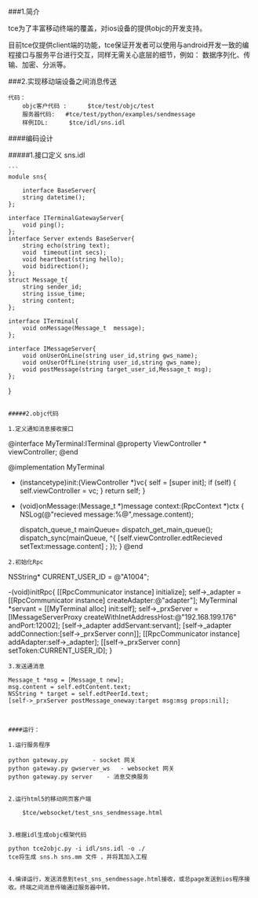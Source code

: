 
###1.简介

tce为了丰富移动终端的覆盖，对ios设备的提供objc的开发支持。

目前tce仅提供client端的功能，tce保证开发者可以使用与android开发一致的编程接口与服务平台进行交互，同样无需关心底层的细节，例如： 数据序列化、传输、加密、分派等。

###2.实现移动端设备之间消息传送

	代码： 
		objc客户代码 :  	$tce/test/objc/test 
		服务器代码:   #tce/test/python/examples/sendmessage
		样例IDL:  	$tce/idl/sns.idl   

####编码设计

#####1.接口定义  sns.idl
	
	```
	module sns{

		interface BaseServer{
		string datetime();
	};

	interface ITerminalGatewayServer{
		void ping();
	};
	interface Server extends BaseServer{
		string echo(string text);
		void  timeout(int secs);
		void heartbeat(string hello);
		void bidirection();
	};
	struct Message_t{
		string sender_id;
		string issue_time;
		string content;
	};

	interface ITerminal{
    	void onMessage(Message_t  message);
	};

	interface IMessageServer{
		void onUserOnLine(string user_id,string gws_name);
		void onUserOffLine(string user_id,string gws_name);
		void postMessage(string target_user_id,Message_t msg);
	};
}
```

#####2.objc代码 

1.定义通知消息接收接口 

```
@interface MyTerminal:ITerminal
	@property ViewController * viewController;
@end

@implementation MyTerminal
- (instancetype)init:(ViewController *)vc{
    self = [super init];
    if (self) {
        self.viewController = vc;
    }
    return self;
}

- (void)onMessage:(Message_t *)message context:(RpcContext *)ctx {
    NSLog(@"recieved message:%@",message.content);

    dispatch_queue_t mainQueue= dispatch_get_main_queue();
    dispatch_sync(mainQueue, ^{
        [self.viewController.edtRecieved setText:message.content] ;
    });
}
@end

```
2.初始化Rpc 

```
NSString* CURRENT_USER_ID = @"A1004";

-(void)initRpc{
	[[RpcCommunicator instance] initialize];
    self->_adapter = [[RpcCommunicator instance] createAdapter:@"adapter"];
    MyTerminal *servant = [[MyTerminal alloc] init:self];
    self->_prxServer = [IMessageServerProxy createWithInetAddressHost:@"192.168.199.176" andPort:12002];
    [self->_adapter addServant:servant];
    [self->_adapter addConnection:[self->_prxServer conn]];
    [[RpcCommunicator instance] addAdapter:self->_adapter];
    [[self->_prxServer conn] setToken:CURRENT_USER_ID];
}
	
```
3.发送通消息

```
 	Message_t *msg = [Message_t new];
    msg.content = self.edtContent.text;
    NSString * target = self.edtPeerId.text;
    [self->_prxServer postMessage_oneway:target msg:msg props:nil];
```


####运行：
	
1.运行服务程序

```
	python gateway.py 		- socket 网关
	python gateway.py gwserver_ws 	- websocket 网关
	python gateway.py server 	- 消息交换服务 
```
	
2.运行html5的移动网页客户端 
	
	$tce/websocket/test_sns_sendmessage.html
	    

3.根据idl生成objc框架代码  

```
	python tce2objc.py -i idl/sns.idl -o ./
	tce将生成 sns.h sns.mm 文件 ，并将其加入工程
```

4.编译运行，发送消息到test_sns_sendmessage.html接收，或总page发送到ios程序接收。终端之间消息传输通过服务器中转。 





